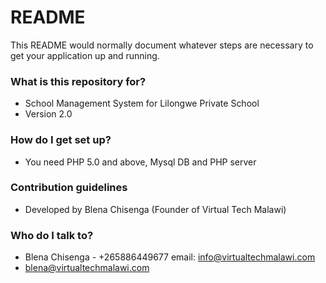# README #

This README would normally document whatever steps are necessary to get your application up and running.

### What is this repository for? ###

* School Management System for Lilongwe Private School
* Version 2.0


### How do I get set up? ###

* You need PHP 5.0 and above, Mysql DB and PHP server

### Contribution guidelines ###

* Developed by Blena Chisenga (Founder of Virtual Tech Malawi)


### Who do I talk to? ###

* Blena Chisenga - +265886449677 email: info@virtualtechmalawi.com
* blena@virtualtechmalawi.com